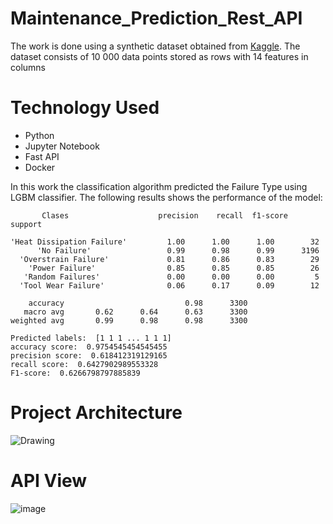 # Maintenance_Prediction_Rest_API

The work is done using a synthetic dataset obtained from [Kaggle](https://www.kaggle.com/datasets/shivamb/machine-predictive-maintenance-classification). The dataset consists of 10 000 data points stored as rows with 14 features in columns


# Technology Used
* Python
* Jupyter Notebook
* Fast API
* Docker


In this work the classification algorithm predicted the Failure Type using LGBM classifier. The following results shows the performance of the model:


           Clases                    precision    recall  f1-score   support

    'Heat Dissipation Failure'         1.00      1.00      1.00        32
          'No Failure'                 0.99      0.98      0.99      3196
      'Overstrain Failure'             0.81      0.86      0.83        29
        'Power Failure'                0.85      0.85      0.85        26
       'Random Failures'               0.00      0.00      0.00         5
      'Tool Wear Failure'              0.06      0.17      0.09        12
    
        accuracy                           0.98      3300
       macro avg       0.62      0.64      0.63      3300
    weighted avg       0.99      0.98      0.98      3300
    
    Predicted labels:  [1 1 1 ... 1 1 1]
    accuracy score:  0.9754545454545455
    precision score:  0.618412319129165
    recall score:  0.6427902989553328
    F1-score:  0.6266798797885839


# Project Architecture 

![Drawing](https://github.com/khair-bs23/Maintenance_Prediction_Rest_API/assets/167753101/3f140e33-207c-48da-b18a-8268ad7942b3)




# API View
![image](https://github.com/khair-bs23/Maintenance_Prediction_Rest_API/assets/167753101/d387cdea-b85c-4444-a623-85c09c0934f9)

